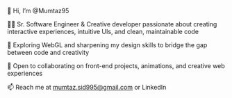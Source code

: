 👋 Hi, I’m @Mumtaz95

👨‍💻 Sr. Software Engineer & Creative developer passionate about creating interactive experiences, intuitive UIs, and clean, maintainable code

🎨 Exploring WebGL and sharpening my design skills to bridge the gap between code and creativity

🤝 Open to collaborating on front-end projects, animations, and creative web experiences

📫 Reach me at mumtaz.sid995@gmail.com or LinkedIn

<!---
Mumtaz95/Mumtaz95 is a ✨ special ✨ repository because its `README.md` (this file) appears on your GitHub profile.
You can click the Preview link to take a look at your changes.
--->
